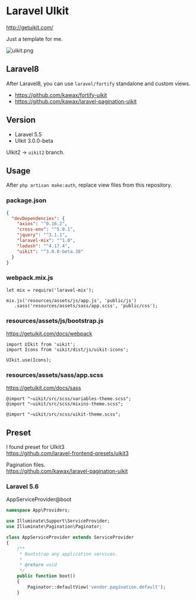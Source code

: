 # Laravel UIkit

http://getuikit.com/

Just a template for me.

![uikit.png](uikit.png)

## Laravel8
After Laravel8, you can use `laravel/fortify` standalone and custom views.  
- https://github.com/kawax/fortify-uikit
- https://github.com/kawax/laravel-pagination-uikit

## Version
- Laravel 5.5
- UIkit 3.0.0-beta

UIkit2 -> `uikit2` branch.

## Usage
After `php artisan make:auth`, replace view files from this repository.

### package.json
```json
{
  "devDependencies": {
    "axios": "^0.16.2",
    "cross-env": "^5.0.1",
    "jquery": "^3.1.1",
    "laravel-mix": "^1.0",
    "lodash": "^4.17.4",
    "uikit": "^3.0.0-beta.30"
  }
}
```

### webpack.mix.js

```
let mix = require('laravel-mix');

mix.js('resources/assets/js/app.js', 'public/js')
   .sass('resources/assets/sass/app.scss', 'public/css');
```

### resources/assets/js/bootstrap.js
https://getuikit.com/docs/webpack

```
import UIkit from 'uikit';
import Icons from 'uikit/dist/js/uikit-icons';

UIkit.use(Icons);
```

### resources/assets/sass/app.scss
https://getuikit.com/docs/sass

```
@import "~uikit/src/scss/variables-theme.scss";
@import "~uikit/src/scss/mixins-theme.scss";

@import "~uikit/src/scss/uikit-theme.scss";
```

## Preset
I found preset for UIkit3  
https://github.com/laravel-frontend-presets/uikit3

Pagination files.  
https://github.com/kawax/laravel-pagination-uikit

### Laravel 5.6
AppServiceProvider@boot

```php
namespace App\Providers;

use Illuminate\Support\ServiceProvider;
use Illuminate\Pagination\Paginator;

class AppServiceProvider extends ServiceProvider
{
    /**
     * Bootstrap any application services.
     *
     * @return void
     */
    public function boot()
    {
        Paginator::defaultView('vendor.pagination.default');
    }
```

